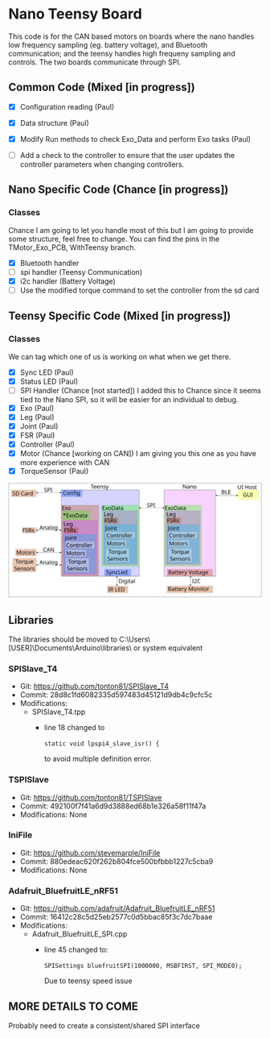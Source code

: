 # Nano Teensy Board

This code is for the CAN based motors on boards where the nano handles low frequency sampling (eg. battery voltage), and Bluetooth communication; and the teensy handles high frequeny sampling and controls.  The two boards communicate through SPI.

## Common Code (Mixed [in progress])
- [x] Configuration reading (Paul)
- [x] Data structure (Paul)
- [x] Modify Run methods to check Exo_Data and perform Exo tasks (Paul)
- [ ] Add a check to the controller to ensure that the user updates the controller parameters when changing 
controllers.


## Nano Specific Code (Chance [in progress])
### Classes
Chance I am going to let you handle most of this but I am going to provide some structure, feel free to change.  You can find the pins in the TMotor_Exo_PCB, WithTeensy branch.
- [X] Bluetooth handler
- [ ] spi handler (Teensy Communication)
- [X] i2c handler (Battery Voltage)
- [ ] Use the modified torque command to set the controller from the sd card

## Teensy Specific Code (Mixed [in progress])
### Classes
We can tag which one of us is working on what when we get there.
- [X] Sync LED (Paul)
- [X] Status LED (Paul)
- [ ] SPI Handler (Chance [not started]) I added this to Chance since it seems tied to the Nano SPI, so it will be easier for an individual to debug.
- [X] Exo (Paul)
- [X] Leg (Paul)
- [X] Joint (Paul)
- [X] FSR (Paul)
- [X] Controller (Paul)
- [X] Motor (Chance [working on CAN]) I am giving you this one as you have more experience with CAN
- [X] TorqueSensor (Paul)

![Diagram](CodeDiagram.svg)

## Libraries
The libraries should be moved to C:\Users\\\[USER\]\Documents\Arduino\libraries\ or system equivalent
### SPISlave_T4
- Git: https://github.com/tonton81/SPISlave_T4
- Commit: 28d8c1fd6082335d597483d45121d9db4c9cfc5c
- Modifications: 
    - SPISlave_T4.tpp 
        - line 18 changed to 

            ```static void lpspi4_slave_isr() {``` 

            to avoid multiple definition error.
### TSPISlave
- Git: https://github.com/tonton81/TSPISlave
- Commit: 492100f7f41a6d9d3888ed68b1e326a58f11f47a
- Modifications: None

### IniFile
- Git: https://github.com/stevemarple/IniFile
- Commit: 880edeac620f262b804fce500bfbbb1227c5cba9
- Modifications: None

### Adafruit_BluefruitLE_nRF51
- Git: https://github.com/adafruit/Adafruit_BluefruitLE_nRF51
- Commit: 16412c28c5d25eb2577c0d5bbac85f3c7dc7baae
- Modifications: 
    - Adafruit_BluefruitLE_SPI.cpp 
        - line 45 changed to:  
        
            ```SPISettings bluefruitSPI(1000000, MSBFIRST, SPI_MODE0);```  
            
            Due to teensy speed issue

## MORE DETAILS TO COME
Probably need to create a consistent/shared SPI interface
